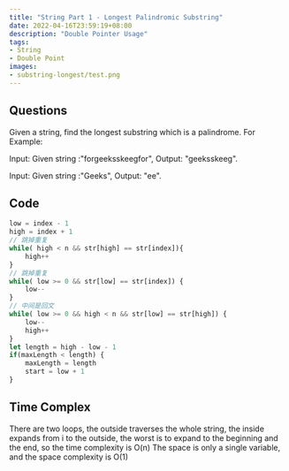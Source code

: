 ```yaml
---
title: "String Part 1 - Longest Palindromic Substring"
date: 2022-04-16T23:59:19+08:00
description: "Double Pointer Usage"
tags:
- String
- Double Point
images:
- substring-longest/test.png
---
```


## Questions

Given a string, find the longest substring which is a palindrome. 
For Example:

Input: Given string :"forgeeksskeegfor",
Output: "geeksskeeg".

Input: Given string :"Geeks",
Output: "ee".

## Code


``` ts
low = index - 1
high = index + 1
// 跳掉重复
while( high < n && str[high] == str[index]){
    high++
}
// 跳掉重复
while( low >= 0 && str[low] == str[index]) {
    low--
}
// 中间是回文
while( low >= 0 && high < n && str[low] == str[high]) {
    low--
    high++
}
let length = high - low - 1
if(maxLength < length) {
    maxLength = length
    start = low + 1
}
```

## Time Complex

There are two loops, the outside traverses the whole string, the inside expands from i to the outside, the worst is to expand to the beginning and the end, so the time complexity is O(n)
The space is only a single variable, and the space complexity is O(1)